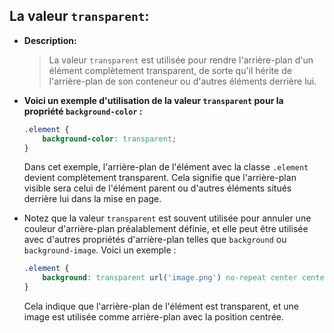 ## **La valeur `transparent`:**

- **Description:**

    >La valeur `transparent` est utilisée pour rendre l'arrière-plan d'un élément complètement transparent, de sorte qu'il hérite de l'arrière-plan de son conteneur ou d'autres éléments derrière lui.


- **Voici un exemple d'utilisation de la valeur `transparent` pour la propriété `background-color` :**

    ```css
    .element {
        background-color: transparent;
    }
    ```

    Dans cet exemple, l'arrière-plan de l'élément avec la classe `.element` devient complètement transparent. Cela signifie que l'arrière-plan visible sera celui de l'élément parent ou d'autres éléments situés derrière lui dans la mise en page.

- Notez que la valeur `transparent` est souvent utilisée pour annuler une couleur d'arrière-plan préalablement définie, et elle peut être utilisée avec d'autres propriétés d'arrière-plan telles que `background` ou `background-image`. Voici un exemple :

    ```css
    .element {
        background: transparent url('image.png') no-repeat center center;
    }
    ```

    Cela indique que l'arrière-plan de l'élément est transparent, et une image est utilisée comme arrière-plan avec la position centrée.